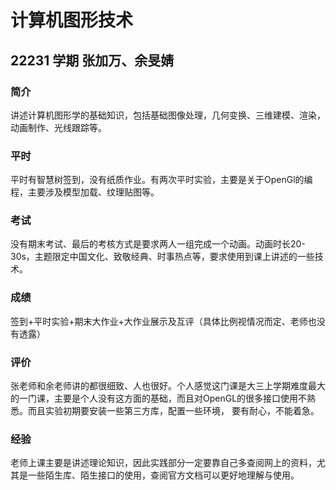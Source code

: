 # 计算机图形技术

## 22231 学期 张加万、余旻婧

### 简介

讲述计算机图形学的基础知识，包括基础图像处理，几何变换、三维建模、渲染，动画制作、光线跟踪等。

### 平时

平时有智慧树签到，没有纸质作业。有两次平时实验，主要是关于OpenGl的编程，主要涉及模型加载、纹理贴图等。

### 考试

没有期末考试、最后的考核方式是要求两人一组完成一个动画。动画时长20-30s，主题限定中国文化、致敬经典、时事热点等，要求使用到课上讲述的一些技术。

### 成绩

签到+平时实验+期末大作业+大作业展示及互评（具体比例视情况而定、老师也没有透露）

### 评价

张老师和余老师讲的都很细致、人也很好。个人感觉这门课是大三上学期难度最大的一门课，主要是个人没有这方面的基础，而且对OpenGL的很多接口使用不熟悉。而且实验初期要安装一些第三方库，配置一些环境，
要有耐心，不能着急。

### 经验

老师上课主要是讲述理论知识，因此实践部分一定要靠自己多查阅网上的资料，尤其是一些陌生库、陌生接口的使用，查阅官方文档可以更好地理解与使用。

